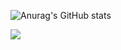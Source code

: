 
![Anurag's GitHub stats](https://github-readme-stats.vercel.app/api?username=bugsn1per&show_icons=true&theme=radical)



![](https://img.shields.io/badge/Hack.thePlanet-informational?style=flat&logo=<LOGO_NAME>&logoColor=white&color=2bbc8a)

